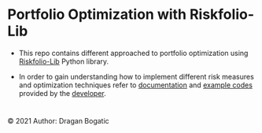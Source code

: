 # Portfolio Optimization with Riskfolio-Lib

* This repo contains different approached to portfolio optimization using [Riskfolio-Lib](https://riskfolio-lib.readthedocs.io/en/latest/index.html) Python library.

* In order to gain understanding how to implement different risk measures and optimization techniques refer to [documentation](https://riskfolio-lib.readthedocs.io/en/latest/index.html) and [example codes](https://riskfolio-lib.readthedocs.io/en/latest/examples.html) provided by the [developer](https://github.com/dcajasn/Riskfolio-Lib). 

#
© 2021 Author: Dragan Bogatic
